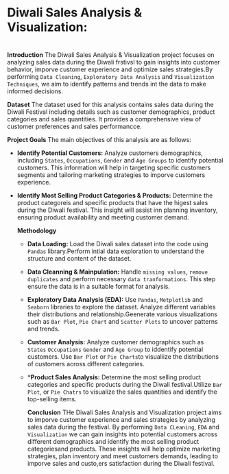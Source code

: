 # Diwali Sales Analysis & Visualization:
#
**Introduction**
The Diwali Sales Analysis & Visualization project focuses on analyzing sales data during the Diwali frstivsl to gain insights into customer behavior, imporve customer experience and optimize sales strategies.By performing `Data Cleaning`, `Exploratory Data Analysis` and `Visualization Techniques`, we aim to identify patterns and trends int the data to make informed decisions.


**Dataset**
The dataset used for this analysis contains sales data during the Diwali Festival including details such as customer demographics, product categories and sales quantities. It provides a comprehensive view of customer preferences and sales performancce.


**Project Goals**
The main  objectives of this analysis are as follows:
- **Identify Potential Customers:** Analyze customers demographics, including `States`, `Occupations`, `Gender` and `Age Groups` to identify potential customers. This information will help in targeting specific customers segments and tailoring marketing strategies to  imporve customers experience.
- **Identify Most Selling Product Categories & Products:** Determine the product categoreis and specific products that have the higest sales during the Diwali festival. This insight will assist inn planning inventory, ensuring product availability and meeting customer demand.

  

  **Methodology**
  - **Data Loading:** Load the Diwali sales dataset into the code using `Pandas` library.Perform intial data exploration to understand the structure and content of the dataset.
  - **Data Cleanning & Mainpulation:** Handle `missing values`, `remove duplicates` and perform necessary `data tranformations`. This step ensure the data is in a suitable format for analysis.
  - **Exploratory Data Analysis (EDA):** Use `Pandas`, `Metplotlib` and `Seaborn` libraries to explore the dataset. Analyze different variables their distributions and relationship.Geenerate various visualizations such as `Bar Plot`, `Pie Chart` and `Scatter Plots` to uncover patterns and trends.
  - **Customer Analysis:** Analyze customer demographics such as `States` `Occupations` `Gender` and `Age Group` to iddentify potential customers. Use `Bar Plot` or `Pie Charts`to visualiize the distributions of customers across different categories.
  - ***Product Sales Analysis:** Determine the most selling product categories and specific products during the Diwali festival.Utilize `Bar Plot`, or `Pie Chatrs` to visualize the sales quantities and identify the top-selling items.


    **Conclusion**
    THe Diwali Sales Analysis and Visualization project aims to imporve customer experience and sales strategies by analyzing sales data during the festival. By performing `Data CLeaning`, `EDA` and `Visualization` we can gain insights into potential customers across different demographics and identify the most selling product categoriesand products. These insights will help optimize marketing strategies, plan inventory and meet customers demands, leading to imporve sales and custo,ers satisfaction during the Diwali festival.
